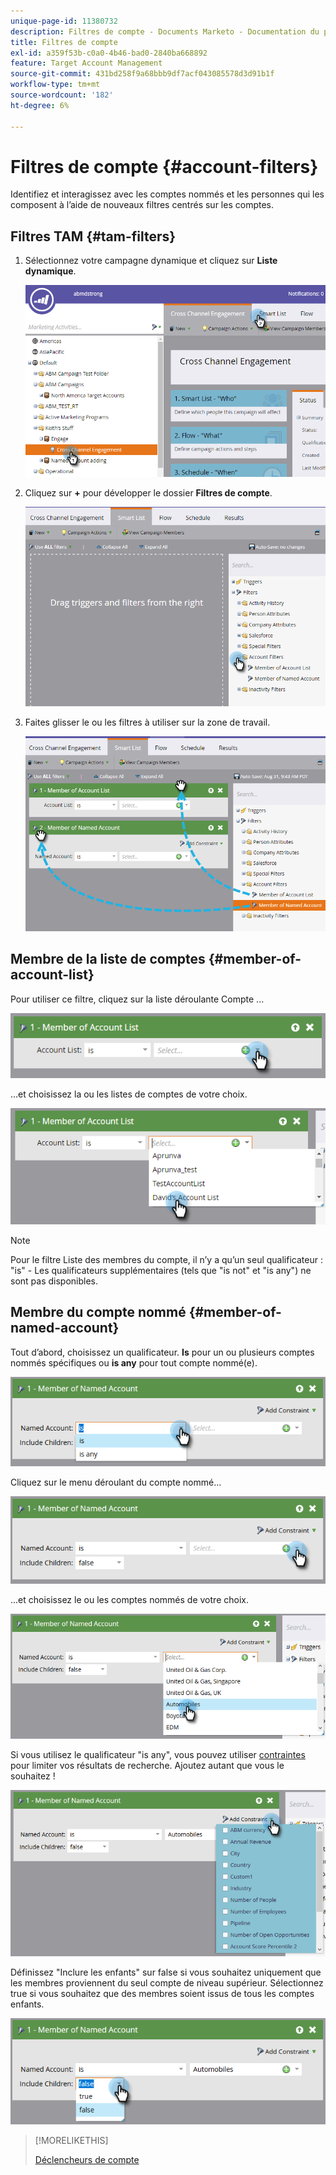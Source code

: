```yaml
---
unique-page-id: 11380732
description: Filtres de compte - Documents Marketo - Documentation du produit
title: Filtres de compte
exl-id: a359f53b-c0a0-4b46-bad0-2840ba668892
feature: Target Account Management
source-git-commit: 431bd258f9a68bbb9df7acf043085578d3d91b1f
workflow-type: tm+mt
source-wordcount: '182'
ht-degree: 6%

---
```


# Filtres de compte {#account-filters}

Identifiez et interagissez avec les comptes nommés et les personnes qui les composent à l’aide de nouveaux filtres centrés sur les comptes.

## Filtres TAM {#tam-filters}

1. Sélectionnez votre campagne dynamique et cliquez sur **Liste dynamique**.

   ![](assets/one.png)

1. Cliquez sur **+** pour développer le dossier **Filtres de compte**.

   ![](assets/two.png)

1. Faites glisser le ou les filtres à utiliser sur la zone de travail.

   ![](assets/three.png)

## Membre de la liste de comptes {#member-of-account-list}

Pour utiliser ce filtre, cliquez sur la liste déroulante Compte ...

![](assets/four.png)

...et choisissez la ou les listes de comptes de votre choix.

![](assets/five.png)

>[!NOTE]
>
>Pour le filtre Liste des membres du compte, il n’y a qu’un seul qualificateur : &quot;is&quot; - Les qualificateurs supplémentaires (tels que &quot;is not&quot; et &quot;is any&quot;) ne sont pas disponibles.

## Membre du compte nommé {#member-of-named-account}

Tout d’abord, choisissez un qualificateur. **Is** pour un ou plusieurs comptes nommés spécifiques ou **is any** pour tout compte nommé(e).

![](assets/six.png)

Cliquez sur le menu déroulant du compte nommé...

![](assets/seven.png)

...et choisissez le ou les comptes nommés de votre choix.

![](assets/eight.png)

Si vous utilisez le qualificateur &quot;is any&quot;, vous pouvez utiliser [contraintes](/help/marketo/product-docs/core-marketo-concepts/smart-lists-and-static-lists/using-smart-lists/add-a-constraint-to-a-smart-list-filter.md) pour limiter vos résultats de recherche. Ajoutez autant que vous le souhaitez !

![](assets/nine.png)

Définissez &quot;Inclure les enfants&quot; sur false si vous souhaitez uniquement que les membres proviennent du seul compte de niveau supérieur. Sélectionnez true si vous souhaitez que des membres soient issus de tous les comptes enfants.

![](assets/ten.png)

>[!MORELIKETHIS]
>
>[Déclencheurs de compte](/help/marketo/product-docs/target-account-management/engage/account-triggers.md)
